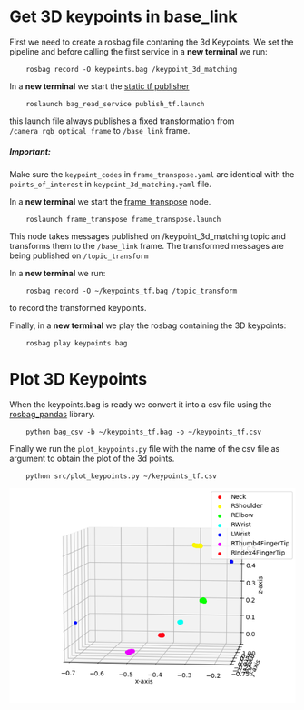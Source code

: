# Get 3D keypoints in base_link

First we need to create a rosbag file contaning the 3d Keypoints.
We set the pipeline and before calling the first service in a __new terminal__ we run:

        rosbag record -O keypoints.bag /keypoint_3d_matching

In a __new terminal__ we start the [static tf publisher](https://wiki.ros.org/tf#static_transform_publisher)

        roslaunch bag_read_service publish_tf.launch 
this launch file always publishes a fixed transformation from `/camera_rgb_optical_frame` to `/base_link` frame.

##### Important:
Make sure the `keypoint_codes` in `frame_transpose.yaml` are identical with the `points_of_interest` in `keypoint_3d_matching.yaml` file.

In a __new terminal__ we start the [frame_transpose](https://github.com/ThanasisTs/frame_transpose) node.

        roslaunch frame_transpose frame_transpose.launch 
This node takes messages published on /keypoint_3d_matching topic and transforms them to the `/base_link` frame. The transformed messages are being published on `/topic_transform`

In a __new terminal__ we run:

        rosbag record -O ~/keypoints_tf.bag /topic_transform
to record the transformed keypoints.

Finally, in a __new terminal__ we play the rosbag containing the 3D keypoints:

        rosbag play keypoints.bag

# Plot 3D Keypoints



When the keypoints.bag is ready we convert it into a csv file using the [rosbag_pandas](https://github.com/eurogroep/rosbag_pandas) library.

        python bag_csv -b ~/keypoints_tf.bag -o ~/keypoints_tf.csv

Finally we run the `plot_keypoints.py` file with the name of the csv file as argument to obtain the plot of the 3d points.

        python src/plot_keypoints.py ~/keypoints_tf.csv 

![Plot](keypoints_base_link.png)